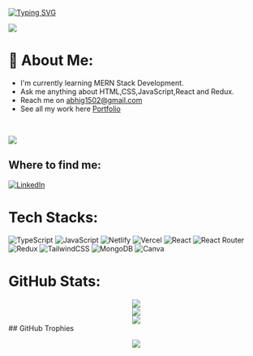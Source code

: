 
[![Typing SVG](https://readme-typing-svg.demolab.com?font=Fira+Code&pause=1000&color=F7EE27&vCenter=true&width=435&lines=Hi%F0%9F%91%8B+I'm+Abhishek+Gupta.;A+Full+Stack+Web+Developer)](https://git.io/typing-svg)

![](https://cdn.hashnode.com/res/hashnode/image/upload/v1648657506206/DRT1LznNL.gif?w=1600&h=840&fit=crop&crop=entropy&auto=format,compress&gif-q=60&format=webm)


# 💫 About Me:
<ul>
<li>I'm currently learning MERN Stack Development.</li>
<li>Ask me anything about HTML,CSS,JavaScript,React and Redux.</li>
<li>Reach me on <a href="abhig1502@gmail.com">abhig1502@gmail.com</a></li>
  <li>See all my work here <a href='https://abhishekgupta1212.github.io/'>Portfolio</a></li>
</ul>
  <br/>

[![](https://visitcount.itsvg.in/api?id=AbhishekGupta1212&icon=5&color=0)](https://visitcount.itsvg.in)

## Where to find me:
[![LinkedIn](https://img.shields.io/badge/LinkedIn-%230077B5.svg?logo=linkedin&logoColor=white)](https://www.linkedin.com/in/abhishek-gupta-13883623a/) 
# Tech Stacks:
![TypeScript](https://img.shields.io/badge/typescript-%23007ACC.svg?style=flat&logo=typescript&logoColor=white) ![JavaScript](https://img.shields.io/badge/javascript-%23323330.svg?style=flat&logo=javascript&logoColor=%23F7DF1E) ![Netlify](https://img.shields.io/badge/netlify-%23000000.svg?style=flat&logo=netlify&logoColor=#00C7B7) ![Vercel](https://img.shields.io/badge/vercel-%23000000.svg?style=flat&logo=vercel&logoColor=white) ![React](https://img.shields.io/badge/react-%2320232a.svg?style=flat&logo=react&logoColor=%2361DAFB) ![React Router](https://img.shields.io/badge/React_Router-CA4245?style=flat&logo=react-router&logoColor=white) ![Redux](https://img.shields.io/badge/redux-%23593d88.svg?style=flat&logo=redux&logoColor=white) ![TailwindCSS](https://img.shields.io/badge/tailwindcss-%2338B2AC.svg?style=flat&logo=tailwind-css&logoColor=white) ![MongoDB](https://img.shields.io/badge/MongoDB-%234ea94b.svg?style=flat&logo=mongodb&logoColor=white) ![Canva](https://img.shields.io/badge/Canva-%2300C4CC.svg?style=flat&logo=Canva&logoColor=white)
# GitHub Stats:
<div align='center'>
<img src='https://github-readme-stats.vercel.app/api?username=AbhishekGupta1212&theme=dark&hide_border=false&include_all_commits=true&count_private=true'/><br/>
<img src='https://github-readme-streak-stats.herokuapp.com/?user=AbhishekGupta1212&theme=dark&hide_border=false'/><br/>
<img src='https://github-readme-stats.vercel.app/api/top-langs/?username=AbhishekGupta1212&theme=dark&hide_border=false&include_all_commits=true&count_private=true&layout=compact'/>
</div>
## GitHub Trophies
<p align='center'>
<img src='https://github-profile-trophy.vercel.app/?username=AbhishekGupta1212&theme=darkhub&no-frame=false&no-bg=true&margin-w=4'/>
</p>
